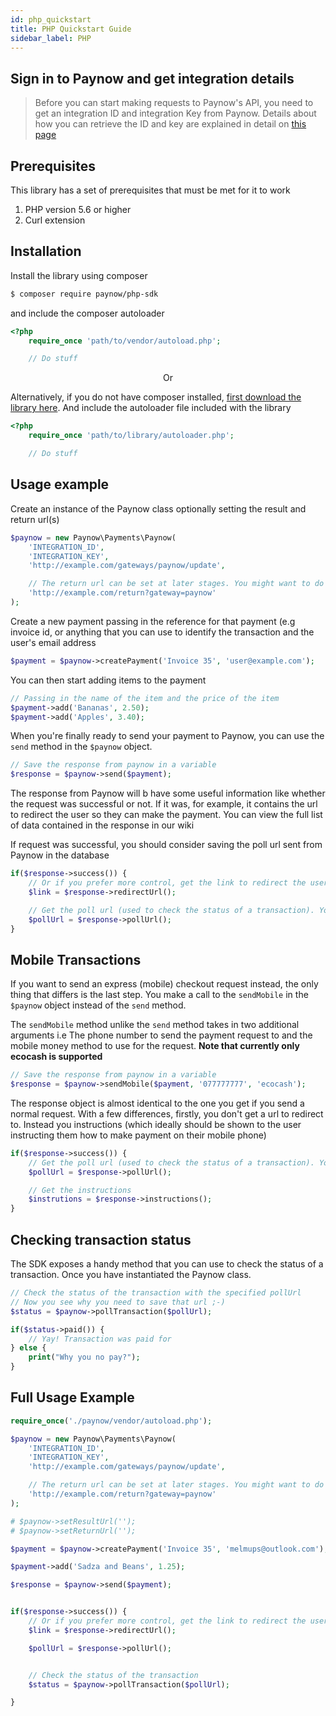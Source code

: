```yaml
---
id: php_quickstart
title: PHP Quickstart Guide
sidebar_label: PHP
---
```



## Sign in to Paynow and get integration details

> Before you can start making requests to Paynow's API, you need to get an integration ID and integration Key from Paynow. Details about how you can retrieve the ID and key are explained in detail on [this page](generation.md)

## Prerequisites

This library has a set of prerequisites that must be met for it to work

1.  PHP version 5.6 or higher
2.  Curl extension

## Installation

Install the library using composer

```sh
$ composer require paynow/php-sdk
```

and include the composer autoloader

```php
<?php
	require_once 'path/to/vendor/autoload.php';

	// Do stuff
```

<p align="center">
Or
</p>

Alternatively, if you do not have composer installed, [first download the library here](https://github.com/paynow/Paynow-PHP-SDK/archive/master.zip). And include the autoloader file included with the library

```php
<?php
	require_once 'path/to/library/autoloader.php';

	// Do stuff
```

## Usage example

Create an instance of the Paynow class optionally setting the result and return url(s)

```php
$paynow = new Paynow\Payments\Paynow(
	'INTEGRATION_ID',
	'INTEGRATION_KEY',
	'http://example.com/gateways/paynow/update',

	// The return url can be set at later stages. You might want to do this if you want to pass data to the return url (like the reference of the transaction)
	'http://example.com/return?gateway=paynow'
);
```

Create a new payment passing in the reference for that payment (e.g invoice id, or anything that you can use to identify the transaction and the user's email address

```php
$payment = $paynow->createPayment('Invoice 35', 'user@example.com');
```

You can then start adding items to the payment

```php
// Passing in the name of the item and the price of the item
$payment->add('Bananas', 2.50);
$payment->add('Apples', 3.40);
```

When you're finally ready to send your payment to Paynow, you can use the `send` method in the `$paynow` object.

```php
// Save the response from paynow in a variable
$response = $paynow->send($payment);
```

The response from Paynow will b have some useful information like whether the request was successful or not. If it was, for example, it contains the url to redirect the user so they can make the payment. You can view the full list of data contained in the response in our wiki

If request was successful, you should consider saving the poll url sent from Paynow in the database

```php
if($response->success()) {
    // Or if you prefer more control, get the link to redirect the user to, then use it as you see fit
	$link = $response->redirectUrl();

	// Get the poll url (used to check the status of a transaction). You might want to save this in your DB
	$pollUrl = $response->pollUrl();
}
```

## Mobile Transactions

If you want to send an express (mobile) checkout request instead, the only thing that differs is the last step. You make a call to the `sendMobile` in the `$paynow` object
instead of the `send` method.

The `sendMobile` method unlike the `send` method takes in two additional arguments i.e The phone number to send the payment request to and the mobile money method to use for the request. **Note that currently only ecocash is supported**

```php
// Save the response from paynow in a variable
$response = $paynow->sendMobile($payment, '077777777', 'ecocash');
```

The response object is almost identical to the one you get if you send a normal request. With a few differences, firstly, you don't get a url to redirect to. Instead you instructions (which ideally should be shown to the user instructing them how to make payment on their mobile phone)

```php
if($response->success()) {
	// Get the poll url (used to check the status of a transaction). You might want to save this in your DB
	$pollUrl = $response->pollUrl();

	// Get the instructions
	$instrutions = $response->instructions();
}
```

## Checking transaction status

The SDK exposes a handy method that you can use to check the status of a transaction. Once you have instantiated the Paynow class.

```php
// Check the status of the transaction with the specified pollUrl
// Now you see why you need to save that url ;-)
$status = $paynow->pollTransaction($pollUrl);

if($status->paid()) {
	// Yay! Transaction was paid for
} else {
	print("Why you no pay?");
}
```

## Full Usage Example

```php
require_once('./paynow/vendor/autoload.php');

$paynow = new Paynow\Payments\Paynow(
	'INTEGRATION_ID',
	'INTEGRATION_KEY',
	'http://example.com/gateways/paynow/update',

	// The return url can be set at later stages. You might want to do this if you want to pass data to the return url (like the reference of the transaction)
	'http://example.com/return?gateway=paynow'
);

# $paynow->setResultUrl('');
# $paynow->setReturnUrl('');

$payment = $paynow->createPayment('Invoice 35', 'melmups@outlook.com');

$payment->add('Sadza and Beans', 1.25);

$response = $paynow->send($payment);


if($response->success()) {
    // Or if you prefer more control, get the link to redirect the user to, then use it as you see fit
    $link = $response->redirectUrl();

	$pollUrl = $response->pollUrl();


	// Check the status of the transaction
	$status = $paynow->pollTransaction($pollUrl);

}
```
